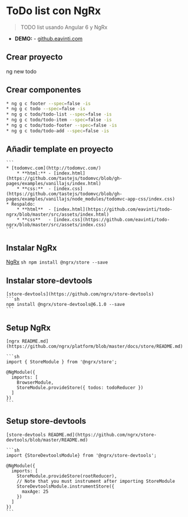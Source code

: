 # ToDo list con NgRx

> TODO list usando Angular 6 y NgRx

* **DEMO:** - [github.eavinti.com](http://github.eavinti.com/)

## Crear proyecto
ng new todo


## Crear componentes

```sh
* ng g c footer --spec=false -is
* ng g c todo --spec=false -is
* ng g c todo/todo-list --spec=false -is
* ng g c todo/todo-item --spec=false -is
* ng g c todo/todo-footer --spec=false -is
* ng g c todo/todo-add --spec=false -is
```

## Añadir template en proyecto
    ```
    * [todomvc.com](http://todomvc.com/)
        * **html:** - [index.html](https://github.com/tastejs/todomvc/blob/gh-pages/examples/vanillajs/index.html)
        * **css:**  - [index.css](https://github.com/tastejs/todomvc/blob/gh-pages/examples/vanillajs/node_modules/todomvc-app-css/index.css)
    * Respaldo:
        * **html**  - [index.html](https://github.com/eavinti/todo-ngrx/blob/master/src/assets/index.html)
        * **css**   - [index.css](https://github.com/eavinti/todo-ngrx/blob/master/src/assets/index.css)
    ```

## Instalar NgRx
   [NgRx](https://github.com/ngrx/platform/blob/master/docs/store/) 
    ```sh
    npm install @ngrx/store --save
    ```
    
## Instalar store-devtools
    [store-devtools](https://github.com/ngrx/store-devtools)
    ```sh
    npm install @ngrx/store-devtools@6.1.0 --save
    ```
    
## Setup  NgRx
    [ngrx README.md](https://github.com/ngrx/platform/blob/master/docs/store/README.md)
    
    ```sh
    import { StoreModule } from '@ngrx/store';

    @NgModule({
      imports: [
        BrowserModule,
        StoreModule.provideStore({ todos: todoReducer })
      ]
    })   
    ```
    
## Setup  store-devtools
    [store-devtools README.md](https://github.com/ngrx/store-devtools/blob/master/README.md)
    
    ```sh
    import {StoreDevtoolsModule} from '@ngrx/store-devtools';

    @NgModule({
      imports: [
        StoreModule.provideStore(rootReducer),
        // Note that you must instrument after importing StoreModule
        StoreDevtoolsModule.instrumentStore({
          maxAge: 25
        })
      ]
    })   
    ```    
    
    
    
